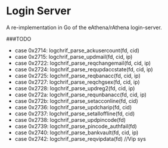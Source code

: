 Login Server
===========

A re-implementation in Go of the eAthena/rAthena login-server.

###TODO
* case 0x2714: logchrif_parse_ackusercount(fd, cid)
* case 0x2715: logchrif_parse_updmail(fd, cid, ip)
* case 0x2722: logchrif_parse_reqchangemail(fd, cid, ip)
* case 0x2724: logchrif_parse_requpdaccstate(fd, cid, ip)
* case 0x2725: logchrif_parse_reqbanacc(fd, cid, ip)
* case 0x2727: logchrif_parse_reqchgsex(fd, cid, ip)
* case 0x2728: logchrif_parse_updreg2(fd, cid, ip)
* case 0x272a: logchrif_parse_requnbanacc(fd, cid, ip)
* case 0x272b: logchrif_parse_setacconline(fd, cid)
* case 0x2736: logchrif_parse_updcharip(fd, cid)
* case 0x2737: logchrif_parse_setalloffline(fd, cid)
* case 0x2738: logchrif_parse_updpincode(fd)
* case 0x2739: logchrif_parse_pincode_authfail(fd)
* case 0x2740: logchrif_parse_bankvault(fd, cid, ip)
* case 0x2742: logchrif_parse_reqvipdata(fd) //Vip sys
